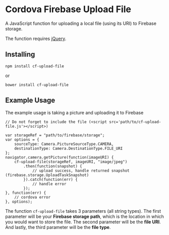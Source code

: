 # Cordova Firebase Upload File

A JavaScript function for uploading a local file (using its URI) to Firebase storage.


The function requires [jQuery](https://github.com/jquery/jquery).

## Installing

`npm install cf-upload-file`

or

`bower install cf-upload-file`

## Example Usage

The example usage is taking a picture and uploading it to Firebase

	// Do not forget to include the file (<script src='path/to/cf-upload-file.js'></script>)

	var storageRef = "path/to/firebase/storage";
	var options = { 
		sourceType: Camera.PictureSourceType.CAMERA,
		destinationType: Camera.DestinationType.FILE_URI
	};
	navigator.camera.getPicture(function(imageURI) {
		cf-upload-file(storageRef, imageURI, "image/jpeg")
			.then(function(snapshot) {
				// upload success, handle returned snapshot (firebase.storage.UploadTaskSnapshot)
			}).catch(function(err) {
				// handle error
			});
	}, function(err) {
		// cordova error
	}, options);

The function `cf-upload-file` takes 3 parameters (all string types). The first parameter will be your **Firebase storage path**, which is the location in which you would want to store the file. The second parameter will be the **file URI**. And lastly, the third parameter will be the **file type**.